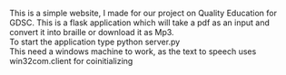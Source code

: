 This is a simple website, I made for our project on Quality Education for GDSC. This is a flask application which will take a pdf as an input and convert it into braille or download it as Mp3.<br>To start the application type python server.py<br />This need a windows machine to work, as the text to speech uses win32com.client for coinitializing
